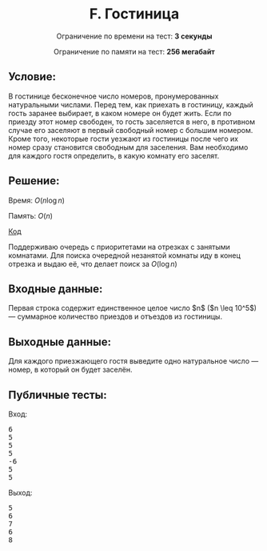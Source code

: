 <center><h1>F. Гостиница</h1></center>
    
<p><center>Ограничение по времени на тест: <b>3 секунды</b></center></p>

<p><center>Ограничение по памяти на тест: <b>256 мегабайт</b></center></p>

<h2>Условие:</h2>

<div><p>В гостинице бесконечное число номеров, пронумерованных натуральными числами. Перед тем, как приехать в гостиницу, каждый гость заранее выбирает, в каком номере он будет жить. Если по приезду этот номер свободен, то гость заселяется в него, в противном случае его заселяют в первый свободный номер с большим номером. Кроме того, некоторые гости уезжают из гостиницы после чего их номер сразу становится свободным для заселения. Вам необходимо для каждого гостя определить, в какую комнату его заселят.</p></div>

<h2>Решение:</h2>

Время: $O(n\log n)$

Память: $O(n)$

[Код](solution.cpp)

Поддерживаю очередь с приоритетами на отрезках с занятыми комнатами. Для поиска очередной незанятой комнаты иду в конец отрезка и выдаю её, что делает поиск за $O(\log n)$

<h2>Входные данные:</h2>

<p>Первая строка содержит единственное целое число $n$ ($n \leq 10^5$) — суммарное количество приездов и отъездов из гостиницы.</p>

<h2>Выходные данные:</h2>

<p>Для каждого приезжающего гостя выведите одно натуральное число — номер, в который он будет заселён.</p>

<h2>Публичные тесты:</h2>

Вход:

<pre>
6
5
5
5
-6
5
5
</pre>

Выход:

<pre>
5
6
7
6
8
</pre>
